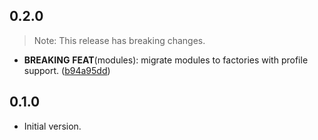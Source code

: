 ## 0.2.0

> Note: This release has breaking changes.

 - **BREAKING** **FEAT**(modules): migrate modules to factories with profile support. ([b94a95dd](https://github.com/saymyframe/smf_modules/commit/b94a95ddacf7eeeafadf86abd163c73e394331a6))

## 0.1.0

- Initial version.
